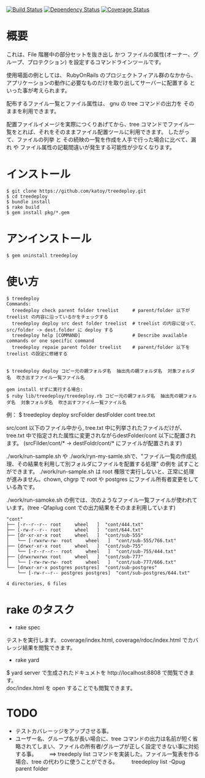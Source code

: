 
[![Build Status](https://travis-ci.org/katoy/treedeploy.png?branch=master)](https://travis-ci.org/katoy/treedeploy)
[![Dependency Status](https://gemnasium.com/katoy/treedeploy.png)](https://gemnasium.com/katoy/treedeploy)
[![Coverage Status](https://coveralls.io/repos/katoy/treedeploy/badge.png?branch=master)](https://coveralls.io/r/katoy/treedeploy?branch=master)


概要
=====

これは、File 階層中の部分セットを抜き出し かつ ファイルの属性(オーナー、グループ、プロテクション) を設定するコマンドラインツールです。

使用場面の例としては、 
   RubyOnRails のプロジェクトフィアル群のなかから、アプリケーションの動作に必要なものだけを取り出してサーバーに配置する
といった事が考えられます。

配布するファイル一覧とファイル属性は、 gnu の tree コマンドの出力を そのままを利用できます。

配置ファイルイメージを実際につくりあげてから、tree コマンドでファイル一覧をとれば、それをそのままファイル配置ツールに利用できます。
したがって、ファイルの列挙 と その続映の一覧を作成を人手で行った場合に比べて、漏れ や ファイル属性の記載間違いが発生する可能性が少なくなります。

インストール
============

    $ git clone https://github.com/katoy/treedeploy.git
    $ cd treedeploy
    $ bundle install
    $ rake build
    $ gem install pkg/*.gem


アンインストール
================

    $ gem uninstall treedeploy


使い方
======

    $ treedeploy
    Commands:
      treedeploy check parent folder treelist     # parent/folder 以下が treelist の内容に沿っているかをチェックする
      treedeploy deploy src dest folder treelist  # treelist の内容に従って、src/folder -> dest.folder に deploy する
      treedeploy help [COMMAND]                   # Describe available commands or one specific command
      treedeploy repaie parent folder treelist    # parent/folder 以下を treelist の設定に修繕する


    $ treedeploy deploy コピー元の親フォルダ名  抽出先の親フォルダ名  対象フォルダ名  吹き出すファイル一覧ファイル名
    
    gem install せずに実行する場合:
    $ ruby lib/treedeploy/treedeploy.rb コピー元の親フォルダ名  抽出先の親フォルダ名  対象フォルダ名  吹き出すファイル一覧ファイル名


例：  $ treedeploy deploy srcFolder destFolder cont  tree.txt

src/cont 以下のファイル中から, tree.txt 中に列挙されたファイルだけが、tree.txt 中で指定された属性に変更されながらdestFolder/cont 以下に配置されます。
(srcFilder/cont/* -> destFoldr/cont/* にファイルが配置されます)

./work/run-sample.sh や ./work/ryn-my-samle.shで、"ファイル一覧の作成処理、その結果を利用して別フォルダにファイルを配置する処理" の例を
試すことができます。
./work/run-sample.sh は root 権限で実行しないと、正常に処理が進みません。chown, chgrp で root や postgres にファイル所有者変更をしている為です。

./work/run-samoke.sh の例では、次のようなファイル一覧ファイルが使われています。(tree -Qfaplug cont での出力結果をそのまま利用しています)

    "cont"
    ├── [-r--r--r-- root     wheel   ]  "cont/444.txt"
    ├── [-rw-r--r-- root     wheel   ]  "cont/644.txt"
    ├── [dr-xr-xr-x root     wheel   ]  "cont/sub-555"
    │   └── [-rwxrw-rw- root     wheel   ]  "cont/sub-555/766.txt"
    ├── [drwxr-xr-x root     wheel   ]  "cont/sub-755"
    │   └── [-r--r--r-- root     wheel   ]  "cont/sub-755/444.txt"
    ├── [drwxrwxrwx root     wheel   ]  "cont/sub-777"
    │   └── [-rw-rw-rw- root     wheel   ]  "cont/sub-777/666.txt"
    └── [drwxr-xr-x postgres postgres]  "cont/sub-postgres"
        └── [-rw-r--r-- postgres postgres]  "cont/sub-postgres/644.txt"
    
    4 directories, 6 files


rake のタスク
==============

* rake spec

テストを実行します。
coverage/index.html, coverage/rdoc/index.html でカバレッジ結果を閲覧できます。

* rake yard

$ yard server で生成されたドキュメトを http://localhost:8808 で閲覧できます。  
doc/index.html  を open することでも閲覧できます。  

TODO
=====

* テストカバレーッジをアップさせる事。
* ユーザー名、グループ名が長い場合に、tree コマンドの出力は名前が短く省略されてしまい、ファイルの所有者/グループが正しく設定できない事に対処する事。
　　==> treedeply list コマンドを実装した。ファイル一覧表を作る場合、tree の代わりに使うことができる。
　　     treedeploy list -Qpug parent folder
